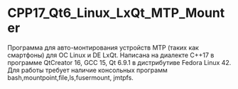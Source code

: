 # CPP17_Qt6_Linux_LxQt_MTP_Mounter
Программа для авто-монтирования устройств MTP (таких как смартфоны) для ОС Linux и DE LxQt. Написана на диалекте C++17 в программе QtCreator 16, GCC 15, Qt 6.9.1 в дистрибутиве Fedora Linux 42. Для работы требует наличие консольных программ bash,mountpoint,file,ls,fusermount, jmtpfs.
